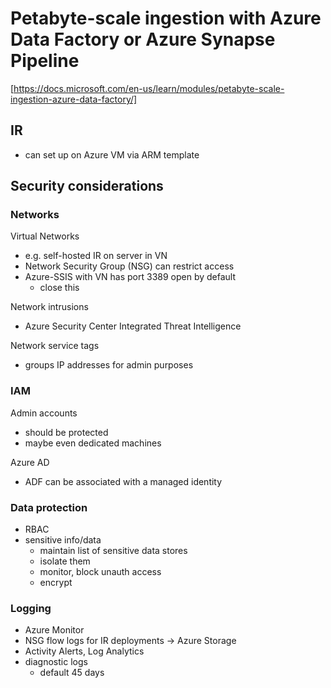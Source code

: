 # Petabyte-scale ingestion with Azure Data Factory or Azure Synapse Pipeline
[https://docs.microsoft.com/en-us/learn/modules/petabyte-scale-ingestion-azure-data-factory/]

## IR
- can set up on Azure VM via ARM template

## Security considerations
### Networks
Virtual Networks
- e.g. self-hosted IR on server in VN
- Network Security Group (NSG) can restrict access
- Azure-SSIS with VN has port 3389 open by default
  - close this

Network intrusions
- Azure Security Center Integrated Threat Intelligence

Network service tags
- groups IP addresses for admin purposes

### IAM
Admin accounts
- should be protected
- maybe even dedicated machines

Azure AD
- ADF can be associated with a managed identity

### Data protection
- RBAC
- sensitive info/data
  - maintain list of sensitive data stores
  - isolate them
  - monitor, block unauth access
  - encrypt

### Logging
- Azure Monitor
- NSG flow logs for IR deployments -> Azure Storage
- Activity Alerts, Log Analytics
- diagnostic logs
  - default 45 days